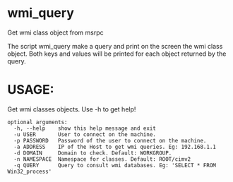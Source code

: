 # wmi_query
Get wmi class object from msrpc

The script wmi_query make a query and print on the screen the wmi class object.
Both keys and values will be printed for each object returned by the query.

# USAGE:
Get wmi classes objects. Use -h to get help!

```
optional arguments:
  -h, --help    show this help message and exit
  -u USER       User to connect on the machine.
  -p PASSWORD   Password of the user to connect on the machine.
  -a ADDRESS    IP of the Host to get wmi queries. Eg: 192.168.1.1
  -d DOMAIN     Domain to check. Default: WORKGROUP.
  -n NAMESPACE  Namespace for classes. Default: ROOT/cimv2
  -q QUERY      Query to consult wmi databases. Eg: 'SELECT * FROM Win32_process'
```
